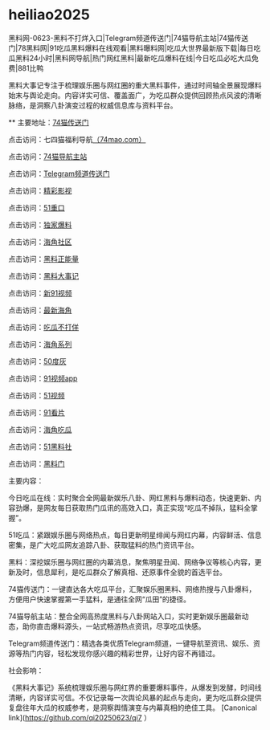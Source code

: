 # heiliao2025
黑料网-0623-黑料不打烊入口|Telegram频道传送门|74猫导航主站|74猫传送门|78黑料网|91吃瓜黑料爆料在线观看|黑料曝料网|吃瓜大世界最新版下载|每日吃瓜黑料24小时|黑料网导航|热门网红黑料|最新吃瓜爆料在线|今日吃瓜必吃大瓜免费|881比鸭

黑料大事记专注于梳理娱乐圈与网红圈的重大黑料事件，通过时间轴全景展现爆料始末与舆论走向。内容详实可信、覆盖面广，为吃瓜群众提供回顾热点风波的清晰脉络，是洞察八卦演变过程的权威信息库与资料平台。

** 主要地址：<a href="https://74mao.com/">74猫传送门</a>

点击访问：七四猫福利导航<a href="https://74mao.com/">（74mao.com）</a>

点击访问：<a href="https://74mao.com/">74猫导航主站</a>

点击访问：<a href="https://74mao.com/">Telegram频道传送门</a>

点击访问：<a href="https://hj-216.pages.dev/">精彩影视</a>

点击访问：<a href="https://cg33-1.pages.dev/">51重口</a>

点击访问：<a href="https://hl400.pages.dev/">独家爆料</a>

点击访问：<a href="https://hj-224.pages.dev/">海角社区</a>

点击访问：<a href="https://cg8-12.pages.dev/">黑料正能量</a>

点击访问：<a href="https://hl392.pages.dev/">黑料大事记</a>

点击访问：<a href="https://hj-145.pages.dev/">新91视频</a>

点击访问：<a href="https://hl403.pages.dev/">最新海角</a>

点击访问：<a href="https://pi45-1.pages.dev/">吃瓜不打佯</a>

点击访问：<a href="https://hj-156.pages.dev/">海角系列</a>

点击访问：<a href="https://pi1-01.pages.dev/">50度灰</a>

点击访问：<a href="https://hj-162.pages.dev/">91视频app</a>

点击访问：<a href="https://hj-1282.pages.dev/">51视频</a>

点击访问：<a href="https://tt-01.pages.dev/">91看片</a>

点击访问：<a href="https://cg08-1.pages.dev/">海角吃瓜 </a>

点击访问：<a href="https://hls-17.pages.dev/">51黑料社</a>

点击访问：<a href="https://hl414.pages.dev/">黑料门</a>



主要内容：

今日吃瓜在线：实时聚合全网最新娱乐八卦、网红黑料与爆料动态，快速更新、内容劲爆，是网友每日获取热门瓜讯的高效入口，真正实现“吃瓜不掉队，猛料全掌握”。

51吃瓜：紧跟娱乐圈与网络热点，每日更新明星绯闻与网红内幕，内容鲜活、信息密集，是广大吃瓜网友追踪八卦、获取猛料的热门资讯平台。

黑料：深挖娱乐圈与网红圈的内幕消息，聚焦明星丑闻、网络争议等核心内容，更新及时，信息犀利，是吃瓜群众了解真相、还原事件全貌的首选平台。

74猫传送门：一键直达各大吃瓜平台，汇聚娱乐圈黑料、网络热搜与八卦爆料，方便用户快速掌握第一手猛料，是通往全网“瓜田”的捷径。

74猫导航主站：整合全网高热度黑料与八卦网站入口，实时更新娱乐圈最新动态，助你直击爆料源头，一站式畅游热点资讯，尽享吃瓜快感。

Telegram频道传送门：精选各类优质Telegram频道，一键导航至资讯、娱乐、资源等热门内容，轻松发现你感兴趣的精彩世界，让好内容不再错过。

社会影响：

《黑料大事记》系统梳理娱乐圈与网红界的重要爆料事件，从爆发到发酵，时间线清晰，内容详实可信。不仅记录每一次舆论风暴的起点与走向，更为吃瓜群众提供复盘往年大瓜的权威参考，是洞察舆情演变与内幕真相的绝佳工具。
[Canonical link](https://github.com/qi20250623/qi7 ）
